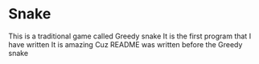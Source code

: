 # Snake
This is a traditional game called Greedy snake
It is the first program that I have written
It is amazing
Cuz README was written before the Greedy snake
